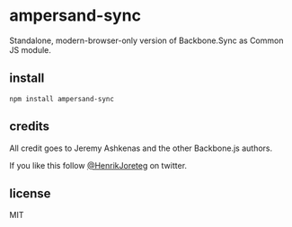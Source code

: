 # ampersand-sync

Standalone, modern-browser-only version of Backbone.Sync as Common JS module.

## install

```
npm install ampersand-sync
```

## credits

All credit goes to Jeremy Ashkenas and the other Backbone.js authors.

If you like this follow [@HenrikJoreteg](http://twitter.com/henrikjoreteg) on twitter.

## license

MIT


